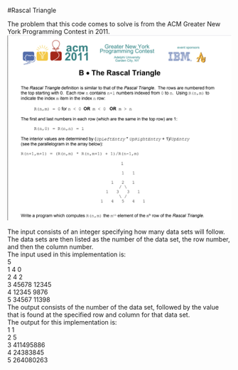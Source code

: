 #Rascal Triangle

The problem that this code comes to solve is from the 
ACM Greater New York Programming Contest in 2011. 
![ALT](Instructions.png)

The input consists of an integer specifying how many data
sets will follow. The data sets are then listed as the
number of the data set, the row number, and then the column
number.<br />
The input used in this implementation is: <br />
5<br />
1 4 0<br />
2 4 2<br />
3 45678 12345<br />
4 12345 9876<br />
5 34567 11398<br />
 The output consists of the number of the data set,
 followed by the value that is found at the specified row
 and column for that data set.<br />
 The output for this implementation is: <br />
 1 1<br />
 2 5<br />
 3 411495886<br />
 4 24383845<br />
 5 264080263

